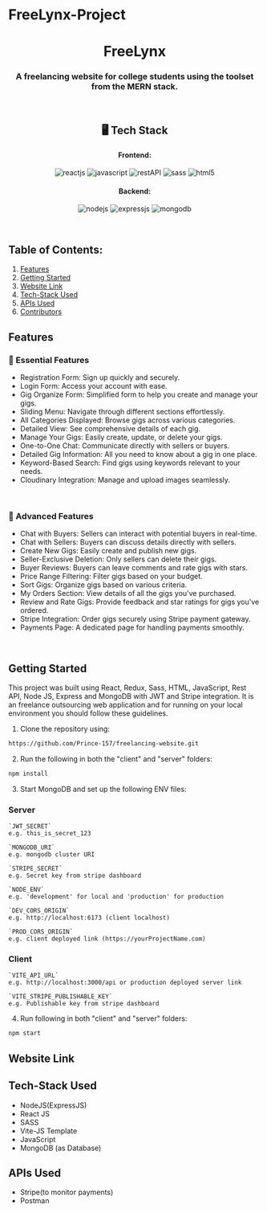 # FreeLynx-Project
<h1 align="center">FreeLynx</h1>


<h3 align="center">A freelancing website for college students using the toolset from the MERN stack.</h3>

<br />

<h2 align="center">🖥️ Tech Stack</h2>

<h4 align="center">Frontend:</h4>

<p align="center">
  <img src="https://img.shields.io/badge/React-20232A?style=for-the-badge&logo=react&logoColor=61DAFB" alt="reactjs" />
  <img src="https://img.shields.io/badge/JavaScript-323330?style=for-the-badge&logo=javascript&logoColor=F7DF1E" alt="javascript" />
  <img src="https://img.shields.io/badge/Rest_API-02303A?style=for-the-badge&logo=react-router&logoColor=white" alt="restAPI" />
  <img src="https://img.shields.io/badge/Sass-CC6699?style=for-the-badge&logo=sass&logoColor=white" alt="sass" />
  <img src="https://img.shields.io/badge/HTML5-E34F26?style=for-the-badge&logo=html5&logoColor=white" alt="html5" />
</p>

<h4 align="center">Backend:</h4>

<p align="center">
  <img src="https://img.shields.io/badge/Node.js-339933?style=for-the-badge&logo=nodedotjs&logoColor=white" alt="nodejs" />
  <img src="https://img.shields.io/badge/Express.js-000000?style=for-the-badge&logo=express&logoColor=white" alt="expressjs" />
  <img src="https://img.shields.io/badge/MongoDB-4EA94B?style=for-the-badge&logo=mongodb&logoColor=white" alt="mongodb" />

</p>

  </em>
</p>
<br />

## Table of Contents:

1) [Features](#fet)
2) [Getting Started](#install)
3) [Website Link](#projectLink)
4) [Tech-Stack Used](#depend) 
5) [APIs Used](#apis)
6) [Contributors](#contri)

<a name="fet"></a>
## Features

### 🚀 Essential Features

- Registration Form: Sign up quickly and securely.
- Login Form: Access your account with ease.
- Gig Organize Form: Simplified form to help you create and manage your gigs.
- Sliding Menu: Navigate through different sections effortlessly.
- All Categories Displayed: Browse gigs across various categories.
- Detailed View: See comprehensive details of each gig.
- Manage Your Gigs: Easily create, update, or delete your gigs.
- One-to-One Chat: Communicate directly with sellers or buyers.
- Detailed Gig Information: All you need to know about a gig in one place.
- Keyword-Based Search: Find gigs using keywords relevant to your needs.
- Cloudinary Integration: Manage and upload images seamlessly.


<br />

### 🚀 Advanced Features

- Chat with Buyers: Sellers can interact with potential buyers in real-time.
- Chat with Sellers: Buyers can discuss details directly with sellers.
- Create New Gigs: Easily create and publish new gigs.
- Seller-Exclusive Deletion: Only sellers can delete their gigs.
- Buyer Reviews: Buyers can leave comments and rate gigs with stars.
- Price Range Filtering: Filter gigs based on your budget.
- Sort Gigs: Organize gigs based on various criteria.
- My Orders Section: View details of all the gigs you've purchased.
- Review and Rate Gigs: Provide feedback and star ratings for gigs you've ordered.
- Stripe Integration: Order gigs securely using Stripe payment gateway.
- Payments Page: A dedicated page for handling payments smoothly.

<br />

<a name="install"></a> 
## Getting Started

This project was built using React, Redux, Sass, HTML, JavaScript, Rest API, Node JS, Express and MongoDB with JWT and Stripe integration. It is an freelance outsourcing web application and for running on your local environment you should follow these guidelines.

1) Clone the repository using:
```bash
https://github.com/Prince-157/freelancing-website.git
```
2) Run the following in both the "client" and "server" folders:
```bash
npm install 
```
3) Start MongoDB and set up the following ENV files:

### Server
```
`JWT_SECRET`
e.g. this_is_secret_123

`MONGODB_URI`
e.g. mongodb cluster URI

`STRIPE_SECRET`
e.g. Secret key from stripe dashboard

`NODE_ENV`
e.g. 'development' for local and 'production' for production

`DEV_CORS_ORIGIN`
e.g. http://localhost:6173 (client localhost)

`PROD_CORS_ORIGIN`
e.g. client deployed link (https://yourProjectName.com) 
```
### Client
```
`VITE_API_URL`
e.g. http://localhost:3000/api or production deployed server link

`VITE_STRIPE_PUBLISHABLE_KEY`
e.g. Publishable key from stripe dashboard
```
4) Run following in both "client" and "server" folders:
```bash
npm start
```

<a name="projectLink"></a> 
## Website Link



<a name="depend"></a>
## Tech-Stack Used

* NodeJS(ExpressJS) 
* React JS
* SASS
* Vite-JS Template
* JavaScript
* MongoDB (as Database)

<a name="apis"></a>
## APIs Used

* Stripe(to monitor payments)
* Postman

